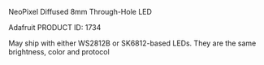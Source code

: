NeoPixel Diffused 8mm Through-Hole LED

Adafruit PRODUCT ID: 1734

May ship with either WS2812B or SK6812-based LEDs. They are the same brightness, color and protocol
